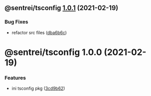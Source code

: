 ## @sentrei/tsconfig [1.0.1](https://github.com/sentrei/sentrei/compare/@sentrei/tsconfig@1.0.0...@sentrei/tsconfig@1.0.1) (2021-02-19)

### Bug Fixes

- refactor src files ([dba6b6c](https://github.com/sentrei/sentrei/commit/dba6b6c112ed1beff8b21ad775746b4ee0566f8a))

# @sentrei/tsconfig 1.0.0 (2021-02-19)

### Features

- ini tsconfig pkg ([3cd9b62](https://github.com/sentrei/sentrei/commit/3cd9b62b56b8f8f5527678391f6cdc818b84ef5d))
